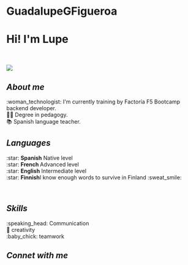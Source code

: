 ﻿# GuadalupeGFigueroa
<h1><strong>Hi! I'm Lupe </strong></h1> <br>

![](https://animaniacos.com/images/gifs/animales/gatos/gato0003.gif) <br>


  

<h2><strong><em> About me </em></strong></h2>
  <p>
    :woman_technologist:  I'm currently  training by Factoría F5 Bootcamp backend developer. <br>
    👩‍🏫 Degree in pedagogy. <br>
    📚 Spanish language teacher. <br>
    

<h2><strong><em>Languages</em></strong></h2>
  <p> 
    :star: <strong> Spanish</strong> Native level <br>
    :star: <Strong>French </Strong>Advanced level <br>
    :star: <Strong>English</Strong> Intermediate level <br>
    :star: <Strong>Finnish</Strong>I know enough words to survive in Finland :sweat_smile: <br>
 </p> <br>  
  
  
<h2><strong><em> Skills </em></strong></h2>
<p> :speaking_head: Communication  <br>
  🎨 creativity <br>
  :baby_chick: teamwork
</p>

  
</p>
<h2><strong><em> Connet with me </em></strong></h2>
<a href=www.linkedin.com/in/guadagfigueroa alt= "LinkedIn"> </a>
